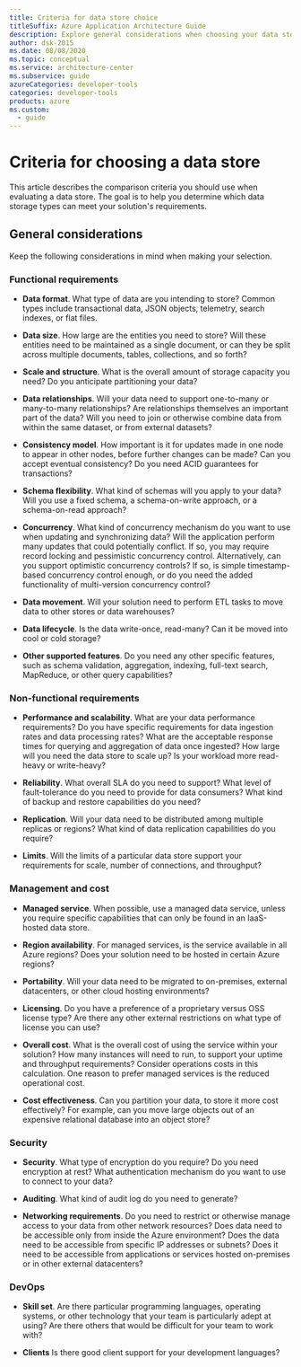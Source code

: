 ```yaml
---
title: Criteria for data store choice
titleSuffix: Azure Application Architecture Guide
description: Explore general considerations when choosing your data store. Examine functional and non-functional requirements, management and cost, security, and DevOps.
author: dsk-2015
ms.date: 08/08/2020
ms.topic: conceptual
ms.service: architecture-center
ms.subservice: guide
azureCategories: developer-tools
categories: developer-tools
products: azure
ms.custom:
  - guide
---
```


# Criteria for choosing a data store

This article describes the comparison criteria you should use when evaluating a data store. The goal is to help you determine which data storage types can meet your solution's requirements.

## General considerations

Keep the following considerations in mind when making your selection.

### Functional requirements

- **Data format**. What type of data are you intending to store? Common types include transactional data, JSON objects, telemetry, search indexes, or flat files.

- **Data size**. How large are the entities you need to store? Will these entities need to be maintained as a single document, or can they be split across multiple documents, tables, collections, and so forth?

- **Scale and structure**. What is the overall amount of storage capacity you need? Do you anticipate partitioning your data?

- **Data relationships**. Will your data need to support one-to-many or many-to-many relationships? Are relationships themselves an important part of the data? Will you need to join or otherwise combine data from within the same dataset, or from external datasets?

- **Consistency model**. How important is it for updates made in one node to appear in other nodes, before further changes can be made? Can you accept eventual consistency? Do you need ACID guarantees for transactions?

- **Schema flexibility**. What kind of schemas will you apply to your data? Will you use a fixed schema, a schema-on-write approach, or a schema-on-read approach?

- **Concurrency**. What kind of concurrency mechanism do you want to use when updating and synchronizing data? Will the application perform many updates that could potentially conflict. If so, you may require record locking and pessimistic concurrency control. Alternatively, can you support optimistic concurrency controls? If so, is simple timestamp-based concurrency control enough, or do you need the added functionality of multi-version concurrency control?

- **Data movement**. Will your solution need to perform ETL tasks to move data to other stores or data warehouses?

- **Data lifecycle**. Is the data write-once, read-many? Can it be moved into cool or cold storage?

- **Other supported features**. Do you need any other specific features, such as schema validation, aggregation, indexing, full-text search, MapReduce, or other query capabilities?

### Non-functional requirements

- **Performance and scalability**. What are your data performance requirements? Do you have specific requirements for data ingestion rates and data processing rates? What are the acceptable response times for querying and aggregation of data once ingested? How large will you need the data store to scale up? Is your workload more read-heavy or write-heavy?

- **Reliability**. What overall SLA do you need to support? What level of fault-tolerance do you need to provide for data consumers? What kind of backup and restore capabilities do you need?

- **Replication**. Will your data need to be distributed among multiple replicas or regions? What kind of data replication capabilities do you require?

- **Limits**. Will the limits of a particular data store support your requirements for scale, number of connections, and throughput?

### Management and cost

- **Managed service**. When possible, use a managed data service, unless you require specific capabilities that can only be found in an IaaS-hosted data store.

- **Region availability**. For managed services, is the service available in all Azure regions? Does your solution need to be hosted in certain Azure regions?

- **Portability**. Will your data need to be migrated to on-premises, external datacenters, or other cloud hosting environments?

- **Licensing**. Do you have a preference of a proprietary versus OSS license type? Are there any other external restrictions on what type of license you can use?

- **Overall cost**. What is the overall cost of using the service within your solution? How many instances will need to run, to support your uptime and throughput requirements? Consider operations costs in this calculation. One reason to prefer managed services is the reduced operational cost.

- **Cost effectiveness**. Can you partition your data, to store it more cost effectively? For example, can you move large objects out of an expensive relational database into an object store?

### Security

- **Security**. What type of encryption do you require? Do you need encryption at rest? What authentication mechanism do you want to use to connect to your data?

- **Auditing**. What kind of audit log do you need to generate?

- **Networking requirements**. Do you need to restrict or otherwise manage access to your data from other network resources? Does data need to be accessible only from inside the Azure environment? Does the data need to be accessible from specific IP addresses or subnets? Does it need to be accessible from applications or services hosted on-premises or in other external datacenters?

### DevOps

- **Skill set**. Are there particular programming languages, operating systems, or other technology that your team is particularly adept at using? Are there others that would be difficult for your team to work with?

- **Clients** Is there good client support for your development languages?
